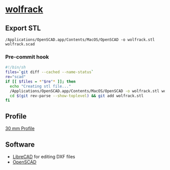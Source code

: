 # [wolfrack][]

## Export STL

    /Applications/OpenSCAD.app/Contents/MacOS/OpenSCAD -o wolfrack.stl wolfrack.scad  

### Pre-commit hook

```bash
#!/bin/sh
files=`git diff --cached --name-status`
re="scad"
if [[ $files = *"$re"* ]]; then
  echo "Creating stl file..."
  /Applications/OpenSCAD.app/Contents/MacOS/OpenSCAD -o wolfrack.stl wolfrack.scad  
  cd $(git rev-parse --show-toplevel) && git add wolfrack.stl
fi
```

## Profile

[30 mm Profile](http://www13.boschrexroth-us.com/partstream/Load_Category.aspx?Category=30mm%20Series&menu=1,1,2)

## Software

- [LibreCAD](http://librecad.org) for editing DXF files
- [OpenSCAD](http://openscad.org)

[wolfrack]: http://github.com/besi/wolfrack
